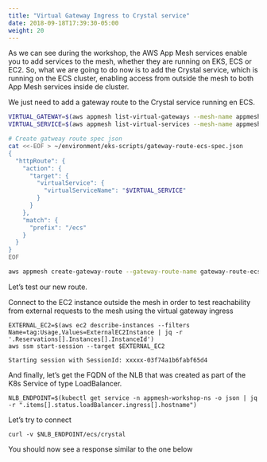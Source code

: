 ```yaml
---
title: "Virtual Gateway Ingress to Crystal service"
date: 2018-09-18T17:39:30-05:00
weight: 20
---
```


As we can see during the workshop, the AWS App Mesh services enable you to add services to the mesh, whether they are running on EKS, ECS or EC2. So, what we are going to do now is to add the Crystal service, which is running on the ECS cluster, enabling access from outside the mesh to both App Mesh services inside de cluster.

We just need to add a gateway route to the Crystal service running en ECS.


```bash
VIRTUAL_GATEWAY=$(aws appmesh list-virtual-gateways --mesh-name appmesh-workshop | jq -r ".virtualGateways[].virtualGatewayName")
VIRTUAL_SERVICE=$(aws appmesh list-virtual-services --mesh-name appmesh-workshop | jq -r ' .virtualServices[] | select( .virtualServiceName | contains("crystal")).virtualServiceName') 

# Create gatweay route spec json
cat <<-EOF > ~/environment/eks-scripts/gateway-route-ecs-spec.json
{
  "httpRoute": {
    "action": {
      "target": {
        "virtualService": {
          "virtualServiceName": "$VIRTUAL_SERVICE"
        }
      }
    },
    "match": {
      "prefix": "/ecs"
    }
  }
}
EOF

aws appmesh create-gateway-route --gateway-route-name gateway-route-ecs --mesh-name appmesh-workshop --spec file://~/environment/eks-scripts/gateway-route-ecs-spec.json --virtual-gateway-name $VIRTUAL_GATEWAY
```

Let’s test our new route.

Connect to the EC2 instance outside the mesh in order to test reachability from external requests to the mesh using the virtual gateway ingress

```
EXTERNAL_EC2=$(aws ec2 describe-instances --filters Name=tag:Usage,Values=ExternalEC2Instance | jq -r '.Reservations[].Instances[].InstanceId')
aws ssm start-session --target $EXTERNAL_EC2

Starting session with SessionId: xxxxx-03f74a1b6fabf65d4
```

And finally, let’s get the FQDN of the NLB that was created as part of the K8s Service of type LoadBalancer.

```
NLB_ENDPOINT=$(kubectl get service -n appmesh-workshop-ns -o json | jq -r ".items[].status.loadBalancer.ingress[].hostname")
```

Let’s try to connect 
```
curl -v $NLB_ENDPOINT/ecs/crystal
```

You should now see a response similar to the one below